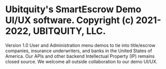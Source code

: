 # Ubitquity's SmartEscrow Demo UI/UX software. Copyright (c) 2021-2022, UBITQUITY, LLC.

Version 1.0 User and Administration menu demos to tie into title/escrow companies, insurance underwriters, and banks in the United States of America. Our APIs and other backend Intellectual Property (IP) remains closed source. We welcome all outside collaboration to our demo UI/UX.
